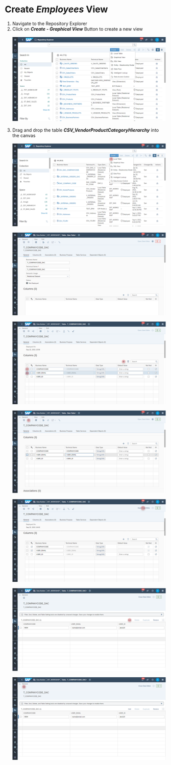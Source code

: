 # Create <i>Employees</i> View

1. Navigate to the Repository Explorer
2. Click on <b><i>Create - Graphical View</i></b> Button to create a new view
  <br><br>![](/exercises/ex2/images/create_in_repository_explorer.png)<br><br>
3. Drag and drop the table <b><i>CSV_VendorProductCategoryHierarchy</i></b> into the canvas
  <br><br>![](../images/create_dac_table_01.png)
  <br><br>![](../images/create_dac_table_02.png)
  <br><br>![](../images/create_dac_table_03.png)
  <br><br>![](../images/create_dac_table_04.png)
  <br><br>![](../images/create_dac_table_05.png)
  <br><br>![](../images/create_dac_table_06.png)
  <br><br>![](../images/create_dac_table_07.png)
  

